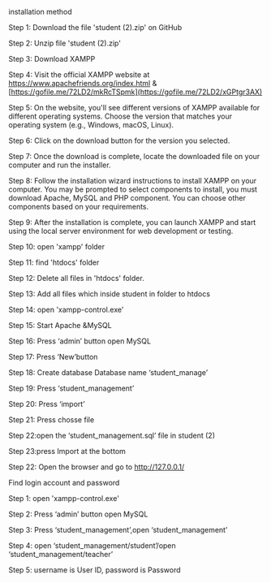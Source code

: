 installation method

Step 1: Download the file 'student (2).zip' on GitHub

Step 2: Unzip file 'student (2).zip'

Step 3: Download XAMPP

Step 4: Visit the official XAMPP website at https://www.apachefriends.org/index.html & [https://gofile.me/72LD2/mkRcTSpmk](https://gofile.me/72LD2/xGPtgr3AX)

Step 5: On the website, you'll see different versions of XAMPP available for different operating systems. Choose the version that matches your operating system (e.g., Windows, macOS, Linux).

Step 6: Click on the download button for the version you selected.

Step 7: Once the download is complete, locate the downloaded file on your computer and run the installer.

Step 8: Follow the installation wizard instructions to install XAMPP on your computer. You may be prompted to select components to install, you must download Apache, MySQL and PHP component. You can choose other components based on your requirements.

Step 9: After the installation is complete, you can launch XAMPP and start using the local server environment for web development or testing.

Step 10: open 'xampp' folder

Step 11: find 'htdocs' folder

Step 12: Delete all files in 'htdocs' folder.

Step 13: Add all files which inside student in folder to htdocs

Step 14: open 'xampp-control.exe'

Step 15: Start Apache &MySQL

Step 16: Press ‘admin’ button open MySQL

Step 17: Press ‘New’button

Step 18: Create database Database name ‘student_manage’

Step 19: Press ‘student_management’

Step 20: Press ‘import’

Step 21: Press chosse file 

Step 22:open the ‘student_management.sql’ file in student (2)

Step 23:press Import at the bottom

Step 22: Open the browser and go to http://127.0.0.1/

Find login account and password

Step 1: open 'xampp-control.exe'

Step 2: Press ‘admin’ button open MySQL

Step 3: Press ‘student_management’,open ‘student_management’

Step 4: open ‘student_management/student’/open ‘student_management/teacher’

Step 5: username is User ID, password is Password 





